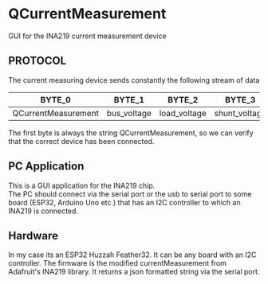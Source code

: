 # QCurrentMeasurement
GUI for the INA219 current measurement device 

PROTOCOL
---------
The current measuring device sends constantly the following stream of data

| BYTE_0             | BYTE_1             | BYTE_2             | BYTE_3             | BYTE_4             | BYTE_5             | BYTE_5             | 
|--------------------|--------------------|--------------------|--------------------|--------------------|--------------------|--------------------|
| QCurrentMeasurement|bus_voltage         |load_voltage        |shunt_voltage       |current_mA          |power_mW            |\r\n                |

The first byte is always the string QCurrentMeasurement, so we can verify that the correct device has been connected.


PC Application
---------------
This is a GUI application for the INA219 chip.  
The PC should connect via the serial port or the usb to serial port to some board 
(ESP32, Arduino Uno etc.) that has an I2C controller to which an INA219 is connected.

Hardware
--------
In my case its an ESP32 Huzzah Feather32. 
It can be any board with an I2C controller.
The firmware is the modified currentMeasurement from Adafruit's INA219 library.
It returns a json formatted string via the serial port. 
